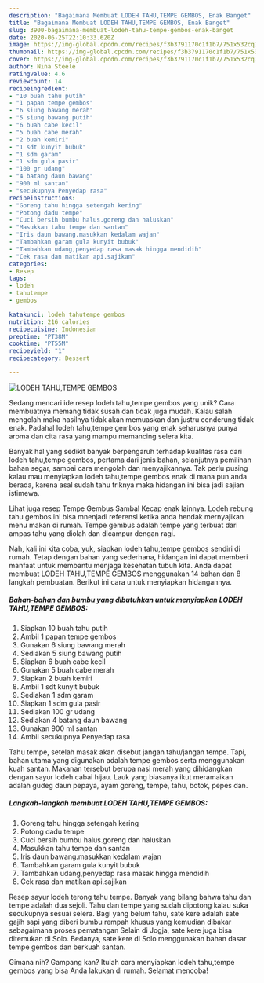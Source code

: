 ```yaml
---
description: "Bagaimana Membuat LODEH TAHU,TEMPE GEMBOS, Enak Banget"
title: "Bagaimana Membuat LODEH TAHU,TEMPE GEMBOS, Enak Banget"
slug: 3900-bagaimana-membuat-lodeh-tahu-tempe-gembos-enak-banget
date: 2020-06-25T22:10:33.620Z
image: https://img-global.cpcdn.com/recipes/f3b3791170c1f1b7/751x532cq70/lodeh-tahutempe-gembos-foto-resep-utama.jpg
thumbnail: https://img-global.cpcdn.com/recipes/f3b3791170c1f1b7/751x532cq70/lodeh-tahutempe-gembos-foto-resep-utama.jpg
cover: https://img-global.cpcdn.com/recipes/f3b3791170c1f1b7/751x532cq70/lodeh-tahutempe-gembos-foto-resep-utama.jpg
author: Nina Steele
ratingvalue: 4.6
reviewcount: 14
recipeingredient:
- "10 buah tahu putih"
- "1 papan tempe gembos"
- "6 siung bawang merah"
- "5 siung bawang putih"
- "6 buah cabe kecil"
- "5 buah cabe merah"
- "2 buah kemiri"
- "1 sdt kunyit bubuk"
- "1 sdm garam"
- "1 sdm gula pasir"
- "100 gr udang"
- "4 batang daun bawang"
- "900 ml santan"
- "secukupnya Penyedap rasa"
recipeinstructions:
- "Goreng tahu hingga setengah kering"
- "Potong dadu tempe"
- "Cuci bersih bumbu halus.goreng dan haluskan"
- "Masukkan tahu tempe dan santan"
- "Iris daun bawang.masukkan kedalam wajan"
- "Tambahkan garam gula kunyit bubuk"
- "Tambahkan udang,penyedap rasa masak hingga mendidih"
- "Cek rasa dan matikan api.sajikan"
categories:
- Resep
tags:
- lodeh
- tahutempe
- gembos

katakunci: lodeh tahutempe gembos 
nutrition: 216 calories
recipecuisine: Indonesian
preptime: "PT38M"
cooktime: "PT55M"
recipeyield: "1"
recipecategory: Dessert

---
```



![LODEH TAHU,TEMPE GEMBOS](https://img-global.cpcdn.com/recipes/f3b3791170c1f1b7/751x532cq70/lodeh-tahutempe-gembos-foto-resep-utama.jpg)

Sedang mencari ide resep lodeh tahu,tempe gembos yang unik? Cara membuatnya memang tidak susah dan tidak juga mudah. Kalau salah mengolah maka hasilnya tidak akan memuaskan dan justru cenderung tidak enak. Padahal lodeh tahu,tempe gembos yang enak seharusnya punya aroma dan cita rasa yang mampu memancing selera kita.

Banyak hal yang sedikit banyak berpengaruh terhadap kualitas rasa dari lodeh tahu,tempe gembos, pertama dari jenis bahan, selanjutnya pemilihan bahan segar, sampai cara mengolah dan menyajikannya. Tak perlu pusing kalau mau menyiapkan lodeh tahu,tempe gembos enak di mana pun anda berada, karena asal sudah tahu triknya maka hidangan ini bisa jadi sajian istimewa.

Lihat juga resep Tempe Gembus Sambal Kecap enak lainnya. Lodeh rebung tahu gembos ini bisa mnenjadi referensi ketika anda hendak mernyajikan menu makan di rumah. Tempe gembus adalah tempe yang terbuat dari ampas tahu yang diolah dan dicampur dengan ragi.


Nah, kali ini kita coba, yuk, siapkan lodeh tahu,tempe gembos sendiri di rumah. Tetap dengan bahan yang sederhana, hidangan ini dapat memberi manfaat untuk membantu menjaga kesehatan tubuh kita. Anda dapat membuat LODEH TAHU,TEMPE GEMBOS menggunakan 14 bahan dan 8 langkah pembuatan. Berikut ini cara untuk menyiapkan hidangannya.

<!--inarticleads1-->

##### Bahan-bahan dan bumbu yang dibutuhkan untuk menyiapkan LODEH TAHU,TEMPE GEMBOS:

1. Siapkan 10 buah tahu putih
1. Ambil 1 papan tempe gembos
1. Gunakan 6 siung bawang merah
1. Sediakan 5 siung bawang putih
1. Siapkan 6 buah cabe kecil
1. Gunakan 5 buah cabe merah
1. Siapkan 2 buah kemiri
1. Ambil 1 sdt kunyit bubuk
1. Sediakan 1 sdm garam
1. Siapkan 1 sdm gula pasir
1. Sediakan 100 gr udang
1. Sediakan 4 batang daun bawang
1. Gunakan 900 ml santan
1. Ambil secukupnya Penyedap rasa


Tahu tempe, setelah masak akan disebut jangan tahu/jangan tempe. Tapi, bahan utama yang digunakan adalah tempe gembos serta menggunakan kuah santan. Makanan tersebut berupa nasi merah yang dihidangkan dengan sayur lodeh cabai hijau. Lauk yang biasanya ikut meramaikan adalah gudeg daun pepaya, ayam goreng, tempe, tahu, botok, pepes dan. 

<!--inarticleads2-->

##### Langkah-langkah membuat LODEH TAHU,TEMPE GEMBOS:

1. Goreng tahu hingga setengah kering
1. Potong dadu tempe
1. Cuci bersih bumbu halus.goreng dan haluskan
1. Masukkan tahu tempe dan santan
1. Iris daun bawang.masukkan kedalam wajan
1. Tambahkan garam gula kunyit bubuk
1. Tambahkan udang,penyedap rasa masak hingga mendidih
1. Cek rasa dan matikan api.sajikan


Resep sayur lodeh terong tahu tempe. Banyak yang bilang bahwa tahu dan tempe adalah dua sejoli. Tahu dan tempe yang sudah dipotong kalau suka secukupnya sesuai selera. Bagi yang belum tahu, sate kere adalah sate gajih sapi yang diberi bumbu rempah khusus yang kemudian dibakar sebagaimana proses pematangan Selain di Jogja, sate kere juga bisa ditemukan di Solo. Bedanya, sate kere di Solo menggunakan bahan dasar tempe gembos dan berkuah santan. 

Gimana nih? Gampang kan? Itulah cara menyiapkan lodeh tahu,tempe gembos yang bisa Anda lakukan di rumah. Selamat mencoba!
